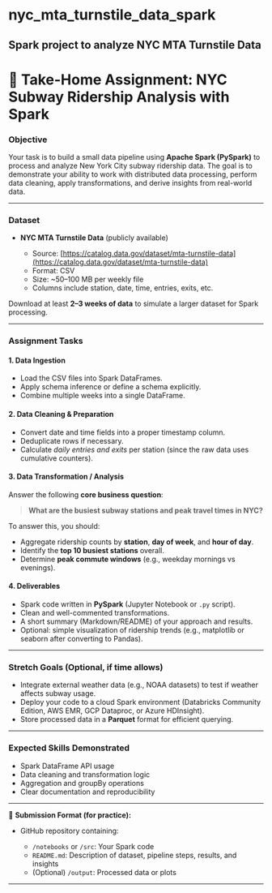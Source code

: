 # nyc_mta_turnstile_data_spark
Spark project to analyze NYC MTA Turnstile Data
---

# 📂 Take-Home Assignment: NYC Subway Ridership Analysis with Spark

### **Objective**

Your task is to build a small data pipeline using **Apache Spark (PySpark)** to process and analyze New York City subway ridership data. The goal is to demonstrate your ability to work with distributed data processing, perform data cleaning, apply transformations, and derive insights from real-world data.

---

### **Dataset**

* **NYC MTA Turnstile Data** (publicly available)

  * Source: [https://catalog.data.gov/dataset/mta-turnstile-data](https://catalog.data.gov/dataset/mta-turnstile-data)
  * Format: CSV
  * Size: \~50–100 MB per weekly file
  * Columns include station, date, time, entries, exits, etc.

Download at least **2–3 weeks of data** to simulate a larger dataset for Spark processing.

---

### **Assignment Tasks**

#### **1. Data Ingestion**

* Load the CSV files into Spark DataFrames.
* Apply schema inference or define a schema explicitly.
* Combine multiple weeks into a single DataFrame.

#### **2. Data Cleaning & Preparation**

* Convert date and time fields into a proper timestamp column.
* Deduplicate rows if necessary.
* Calculate *daily entries and exits* per station (since the raw data uses cumulative counters).

#### **3. Data Transformation / Analysis**

Answer the following **core business question**:

> **What are the busiest subway stations and peak travel times in NYC?**

To answer this, you should:

* Aggregate ridership counts by **station**, **day of week**, and **hour of day**.
* Identify the **top 10 busiest stations** overall.
* Determine **peak commute windows** (e.g., weekday mornings vs evenings).

#### **4. Deliverables**

* Spark code written in **PySpark** (Jupyter Notebook or `.py` script).
* Clean and well-commented transformations.
* A short summary (Markdown/README) of your approach and results.
* Optional: simple visualization of ridership trends (e.g., matplotlib or seaborn after converting to Pandas).

---

### **Stretch Goals (Optional, if time allows)**

* Integrate external weather data (e.g., NOAA datasets) to test if weather affects subway usage.
* Deploy your code to a cloud Spark environment (Databricks Community Edition, AWS EMR, GCP Dataproc, or Azure HDInsight).
* Store processed data in a **Parquet** format for efficient querying.

---

### **Expected Skills Demonstrated**

* Spark DataFrame API usage
* Data cleaning and transformation logic
* Aggregation and groupBy operations
* Clear documentation and reproducibility

---

📌 **Submission Format (for practice):**

* GitHub repository containing:

  * `/notebooks` or `/src`: Your Spark code
  * `README.md`: Description of dataset, pipeline steps, results, and insights
  * (Optional) `/output`: Processed data or plots

---
